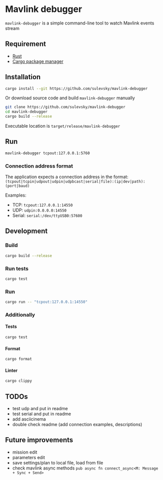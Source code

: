 # Mavlink debugger
`mavlink-debugger` is a simple command-line tool to watch Mavlink events stream

## Requirement
- [Rust](https://www.rust-lang.org/)
- [Cargo package manager](https://doc.rust-lang.org/cargo/)

## Installation
```sh
cargo install --git https://github.com/sulevsky/mavlink-debugger
```

Or download source code and build `mavlink-debugger` manually
```sh
git clone https://github.com/sulevsky/mavlink-debugger
cd mavlink-debugger
cargo build --release
```
Executable location is `target/release/mavlink-debugger`

## Run
```sh
mavlink-debugger tcpout:127.0.0.1:5760
```
### Connection address format

The application expects a connection address in the format:
`(tcpout|tcpin|udpout|udpin|udpbcast|serial|file):(ip|dev|path):(port|baud)`

Examples:
- TCP: `tcpout:127.0.0.1:14550`
- UDP: `udpin:0.0.0.0:14550`
- Serial: `serial:/dev/ttyUSB0:57600`

## Development
### Build
```sh
cargo build --release
```
### Run tests
```sh
cargo test
```
### Run
```sh
cargo run -- "tcpout:127.0.0.1:14550"
```
### Additionally
#### Tests
```sh
cargo test
```
#### Format
```sh
cargo format
```
#### Linter
```sh
cargo clippy
```

## TODOs
- test udp and put in readme
- test serial and put in readme
- add asciicinema
- double check readme (add connection examples, descriptions)

## Future improvements
- mission edit
- parameters edit
- save settings/plan to local file, load from file 
- check mavlink async methods `pub async fn connect_async<M: Message + Sync + Send>` 
